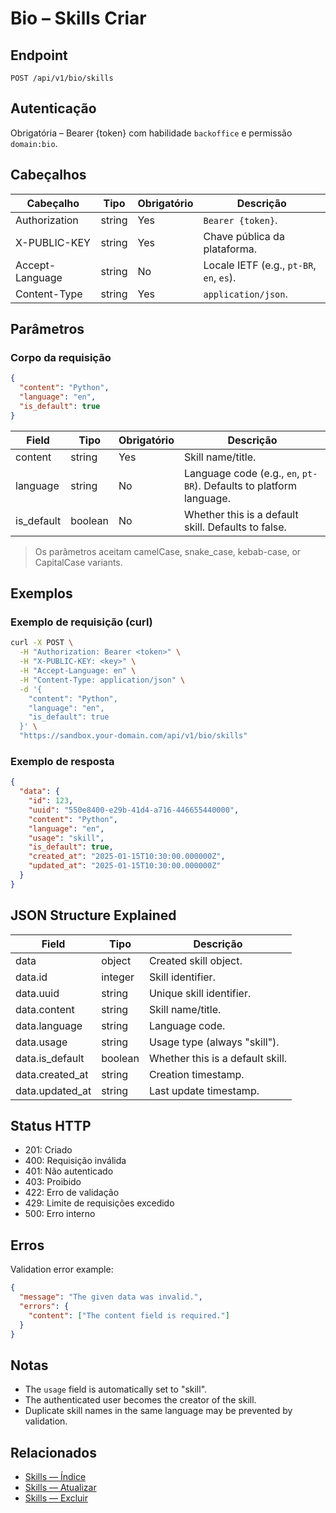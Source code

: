 # Bio – Skills Criar

## Endpoint

```
POST /api/v1/bio/skills
```

## Autenticação

Obrigatória – Bearer {token} com habilidade `backoffice` e permissão `domain:bio`.

## Cabeçalhos

| Cabeçalho           | Tipo   | Obrigatório | Descrição |
| ---------------- | ------ | -------- | ----------- |
| Authorization    | string | Yes      | `Bearer {token}`. |
| X-PUBLIC-KEY     | string | Yes      | Chave pública da plataforma. |
| Accept-Language  | string | No       | Locale IETF (e.g., `pt-BR`, `en`, `es`). |
| Content-Type     | string | Yes      | `application/json`. |

## Parâmetros

### Corpo da requisição

```json
{
  "content": "Python",
  "language": "en",
  "is_default": true
}
```

| Field      | Tipo    | Obrigatório | Descrição |
| ---------- | ------- | -------- | ----------- |
| content    | string  | Yes      | Skill name/title. |
| language   | string  | No       | Language code (e.g., `en`, `pt-BR`). Defaults to platform language. |
| is_default | boolean | No       | Whether this is a default skill. Defaults to false. |

> Os parâmetros aceitam camelCase, snake_case, kebab-case, or CapitalCase variants.

## Exemplos

### Exemplo de requisição (curl)

```bash
curl -X POST \
  -H "Authorization: Bearer <token>" \
  -H "X-PUBLIC-KEY: <key>" \
  -H "Accept-Language: en" \
  -H "Content-Type: application/json" \
  -d '{
    "content": "Python",
    "language": "en",
    "is_default": true
  }' \
  "https://sandbox.your-domain.com/api/v1/bio/skills"
```

### Exemplo de resposta

```json
{
  "data": {
    "id": 123,
    "uuid": "550e8400-e29b-41d4-a716-446655440000",
    "content": "Python",
    "language": "en",
    "usage": "skill",
    "is_default": true,
    "created_at": "2025-01-15T10:30:00.000000Z",
    "updated_at": "2025-01-15T10:30:00.000000Z"
  }
}
```

## JSON Structure Explained

| Field          | Tipo    | Descrição |
| -------------- | ------- | ----------- |
| data           | object  | Created skill object. |
| data.id        | integer | Skill identifier. |
| data.uuid      | string  | Unique skill identifier. |
| data.content   | string  | Skill name/title. |
| data.language  | string  | Language code. |
| data.usage     | string  | Usage type (always "skill"). |
| data.is_default| boolean | Whether this is a default skill. |
| data.created_at| string  | Creation timestamp. |
| data.updated_at| string  | Last update timestamp. |

## Status HTTP

- 201: Criado
- 400: Requisição inválida
- 401: Não autenticado
- 403: Proibido
- 422: Erro de validação
- 429: Limite de requisições excedido
- 500: Erro interno

## Erros

Validation error example:

```json
{
  "message": "The given data was invalid.",
  "errors": {
    "content": ["The content field is required."]
  }
}
```

## Notas

- The `usage` field is automatically set to "skill".
- The authenticated user becomes the creator of the skill.
- Duplicate skill names in the same language may be prevented by validation.

## Relacionados

- [Skills — Índice](SkillÍndice.md)
- [Skills — Atualizar](SkillAtualizar.md)
- [Skills — Excluir](SkillExcluir.md)
